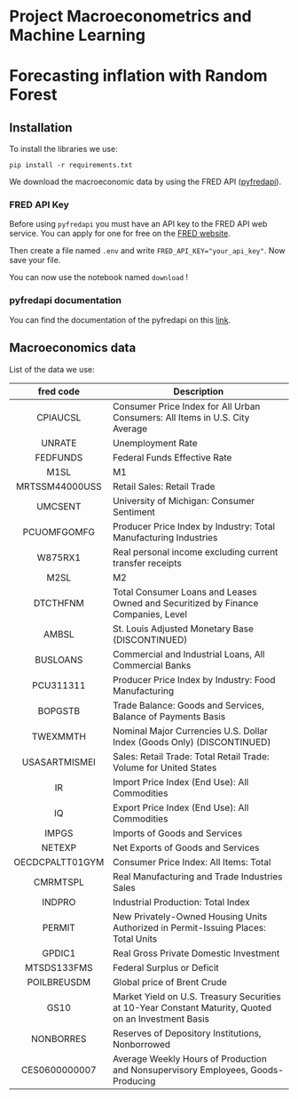 # Project Macroeconometrics and Machine Learning

# Forecasting inflation with Random Forest

## Installation

To install the libraries we use:

```
pip install -r requirements.txt
```

We download the macroeconomic data by using the FRED API ([pyfredapi](https://github.com/gw-moore/pyfredapi)).

### FRED API Key

Before using `pyfredapi` you must have an API key to the FRED API web service. You can apply for one for free on the [FRED website](https://fred.stlouisfed.org/docs/api/api_key.html).

Then create a file named `.env` and write `FRED_API_KEY="your_api_key"`. Now save your file.

You can now use the notebook named `download` !

### pyfredapi documentation

You can find the documentation of the pyfredapi on this [link](https://pyfredapi.readthedocs.io/en/latest/).

## Macroeconomics data

List of the data we use:


|    fred code    | Description                                                                                           |
| :-------------: | ----------------------------------------------------------------------------------------------------- |
|    CPIAUCSL    | Consumer Price Index for All Urban Consumers: All Items in U.S. City Average                          |
|     UNRATE     | Unemployment Rate                                                                                     |
|    FEDFUNDS    | Federal Funds Effective Rate                                                                         |
|      M1SL      | M1                                                                                                    |
| MRTSSM44000USS | Retail Sales: Retail Trade                                                                           |
|     UMCSENT     | University of Michigan: Consumer Sentiment                                                           |
|   PCUOMFGOMFG   | Producer Price Index by Industry: Total Manufacturing Industries                                     |
|     W875RX1     | Real personal income excluding current transfer receipts                                             |
|      M2SL      | M2                                                                                                    |
|    DTCTHFNM    | Total Consumer Loans and Leases Owned and Securitized by Finance Companies, Level                    |
|      AMBSL      | St. Louis Adjusted Monetary Base (DISCONTINUED)                                                      |
|    BUSLOANS    | Commercial and Industrial Loans, All Commercial Banks                                                |
|    PCU311311    | Producer Price Index by Industry: Food Manufacturing                                                 |
|     BOPGSTB     | Trade Balance: Goods and Services, Balance of Payments Basis                                         |
|    TWEXMMTH    | Nominal Major Currencies U.S. Dollar Index (Goods Only) (DISCONTINUED)                               |
|  USASARTMISMEI  | Sales: Retail Trade: Total Retail Trade: Volume for United States                                    |
|       IR       | Import Price Index (End Use): All Commodities                                                        |
|       IQ       | Export Price Index (End Use): All Commodities                                                        |
|      IMPGS      | Imports of Goods and Services                                                                         |
|     NETEXP     | Net Exports of Goods and Services                                                                     |
| OECDCPALTT01GYM | Consumer Price Index: All Items: Total                                                                |
|    CMRMTSPL    | Real Manufacturing and Trade Industries Sales                                                         |
|     INDPRO     | Industrial Production: Total Index                                                                    |
|     PERMIT     | New Privately-Owned Housing Units Authorized in Permit-Issuing Places: Total Units                   |
|     GPDIC1     | Real Gross Private Domestic Investment                                                                |
|   MTSDS133FMS   | Federal Surplus or Deficit                                                                            |
|   POILBREUSDM   | Global price of Brent Crude                                                                           |
|      GS10      | Market Yield on U.S. Treasury Securities at 10-Year Constant Maturity, Quoted on an Investment Basis |
|    NONBORRES    | Reserves of Depository Institutions, Nonborrowed                                                      |
|  CES0600000007  | Average Weekly Hours of Production and Nonsupervisory Employees, Goods-Producing                     |
